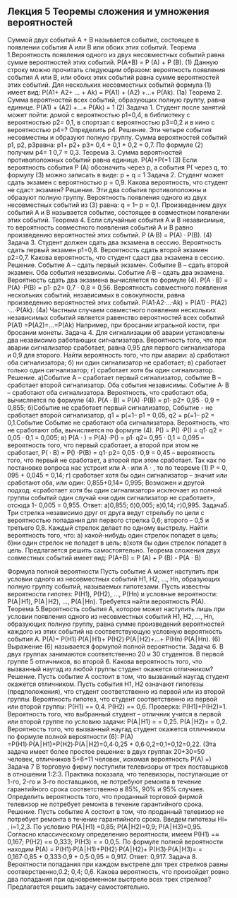 ## Лекция 5 Теоремы сложения и умножения вероятностей

Суммой двух событий А + В называется событие, состоящее в появлении события А или В или обоих этих событий.
Теорема 1.Вероятность появления одного из двух несовместных событий равна сумме вероятностей этих событий.
 Р(А+В) = Р (А) + Р (В).                   (1)
Данную строку можно прочитать следующим образом: вероятность появления события А или В, или обоих этих событий равна сумме вероятностей этих событий.
Для нескольких несовместных событий формула (1) имеет вид:
Р(А1+ А2+ … + Аk) = Р(А1) + (А2) +…+ Р(Аk).             (1а)
Теорема 2. Сумма вероятностей всех событий, образующих полную группу, равна единице.
Р(А1) + (А2) +…+ Р(Аk) = 1                              (2)
Задача 1.
Студент после занятий может пойти: домой с вероятностью р1=0,4, в библиотеку с вероятностью р2= 0,1, в спортзал с вероятностью р3=0,2 и в кино с вероятностью р4=? Определить р4.
Решение.
Эти четыре события несовместны и образуют полную группу. Сумма вероятностей событий p1, p2, p3равна:
р1+ р2+ р3= 0,4 + 0,1 + 0,2 = 0,7.
По формуле (2) получим p4= 1 0,7 = 0,3.
Теорема 3. Сумма вероятностей противоположных событий равна единице. 
P(A)+P(=1                                       (3)
Если вероятность события Р (А) обозначить через p, а события P( через q, то формулу (3) можно записать в виде:
p + q = 1
Задача 2.
Студент может сдать экзамен с вероятностью р = 0,9. Какова вероятность, что студент не сдаст экзамен?
Решение.
Эти два события противоположны и образуют полную группу.
Вероятность появления одного из двух несовместных событий из (3) равна: 
 q = 1– р = 0,1.
Произведением двух событий А и В называется событие, состоящее в совместном появлении этих событий.
Теорема 4. Если случайные события А и В независимые, то вероятность
совместного появления событий А и В равно произведению вероятностей этих событий.
Р (А·В) = Р(А) · Р(В).                    (4)
Задача 3.
Студент должен сдать два экзамена в сессию. Вероятность сдать первый экзамен р1=0,8. Вероятность сдать второй экзамен р2=0,7. Какова вероятность, что студент сдаст два экзамена в сессию.
Решение.
Событие А – сдать первый экзамен. Событие В – сдать второй экзамен. Оба события независимы. Событие А·В – сдать два экзамена. Вероятность сдать два экзамена вычисляется по формуле (4).
Р(А · В) = Р(А) ·Р(В) = р1· р2= 0,7 · 0,8 = 0,56.
Вероятность совместного появления нескольких событий, независимых в совокупности, равна произведению вероятностей этих событий. Р(А1·А2·…·Аk) = Р(А1) · Р(А2) ·…·Р(Аk).     (4а)
Частным случаем совместного появления нескольких независимых событий является равенство вероятностей всех событий Р(А1) =Р(А2)=…=Р(Аk) Например, при бросании игральной кости, при бросании монеты.
Задача 4.
Для сигнализации об аварии установлены два независимо работающих сигнализатора. Вероятность того, что при аварии сигнализатор сработает, равна 0,95 для первого сигнализатора и 0,9 для второго. Найти вероятность того, что при аварии:
а) сработают оба сигнализатора; б) ни один сигнализатор не сработает;
в) сработает только один сигнализатор; г) сработает хотя бы один сигнализатор.
Решение. 
а)Событие А – сработает первый сигнализатор, событие В – сработает второй сигнализатор. Оба события независимы. Событие А· В – сработают оба сигнализатора. Вероятность, что сработают оба, вычисляется по формуле (4).
Р(А · В) = Р(А) ·Р(В) = р1· р2= 0,95 · 0,9 = 0,855;
б)Событие   не сработает первый сигнализатор, Событие  - не сработает второй сигнализатор, q1 = p(=1– р1 = 0,05, q2 = p(=1– р2 = 0,1.Событие Событие  не сработают оба сигнализатора. Вероятность, что не  сработают оба, вычисляется по формуле (4).
Р() = Р() ·Р() = q1· q2 = 0,05 · 0,1 = 0,005;
в) Р(А · ) = Р(А) ·Р() = р1· q2= 0,95 · 0,1 = 0,095 – вероятность того, что первый сработает, а второй при этом не сработает,
Р( · В) = Р() ·Р(В) = q1· р2= 0,05 · 0,9 = 0,45 – вероятность того, что первый не сработает, а второй при этом сработает. Так как по постановке вопроса нас устроит или А ·  или А · , то по теореме (1)
 Р = 0, 095 + 0,045 = 0,14;
г) сработает хотя бы один сигнализатор – значит или сработают оба, или один: 0,855+0,14= 0,995;
Возможен и другой подход:  «сработает хотя бы один сигнализатор» исключает из полной группы событий один случай «ни один сигнализатор не сработает», отсюда 1- 0,005 = 0,955.
Ответ: а)0,855; б)0,005; в)0,14; г)0,995.
Задача5. 
Три стрелка независимо друг от друга ведут стрельбу по цели с вероятностью попадания для первого стрелка 0,6; второго – 0,5 и третьего 0,8. Каждый стрелок делает по одному выстрелу. Найти вероятность того, что:
а) какой-нибудь один стрелок попадет в цель; б)ни один стрелок не попадет в цель; в)хотя бы один стрелок попадет в цель.
Предлагается решить самостоятельно.
Теорема сложения двух совместных событий имеет вид: 
Р(А+В) = Р (А) + Р (В) - Р(А · В)

Формула полной вероятности
Пусть событие А может наступить при условии одного из несовместных событий H1, H2, ..., Hn, образующих полную группу событий, называемых гипотезами. Пусть известны вероятности гипотез: Р(H1), Р(H2), ..., Р(Hn) и условные вероятности: Р(А׀H1), Р(А׀H2), ..., Р(А׀Hn).
Требуется найти вероятность Р(А).
Теорема 5.Вероятность события А, которое может наступить лишь при условии появления одного из несовместных событий H1, H2, ..., Hn, образующих полную группу, равна сумме произведений вероятностей каждого из этих событий на соответствующую условную вероятность события А.
Р(А)= Р(H1)·Р(А׀H1)+ Р(H2)·Р(А׀H2)+…+ Р(Hn)·Р(А׀Hn).       (6)
Выражение (6) называется формулой полной вероятности.
Задача 6.
В двух группах занимаются соответственно 20 и 30 студентов. В первой группе 5 отличников, во второй 6. Какова вероятность того, что вызванный наугад из любой группы студент окажется отличником?
Решение.
Пусть событие А состоит в том, что вызванный наугад студент окажется отличником. Пусть события H1, H2 означают гипотезы (предположения), что студент соответственно из первой или из второй группы.
Вероятность гипотез, что студент соответственно из первой или второй группы: Р(H1) == 0,4.  Р(H2) == 0,6. Проверка: Р(H1)+Р(H2)=1.
Вероятность того, что выбранный студент – отличник учится в первой или второй группе по условию задачи: Р(А׀H1) = = 0,25.  Р(А׀H2)= = 0,2.
Вероятность того, что вызванный наугад студент окажется отличником по формуле полной вероятности (6):
Р(А) =Р(H1)·Р(А׀H1)+Р(H2)·Р(А׀H2)=0,4·0,25 + 0,6·0,2=0,1+0,12=0,22.
(Эта задача имеет более простое решение: в двух группах 20+30=50 человек, отличников 5+6=11 человек, искомая вероятность Р(А) =)
Задача 7
В торговую фирму поступили телевизоры от трех поставщиков в отношении 1:2:3. Практика показала, что телевизоры, поступающие от 1-го, 2-го и 3-го поставщиков, не потребуют ремонта в течение гарантийного срока соответственно в 85%, 90% и 95% случаев. 
Определить вероятность того, что проданный торговой фирмой телевизор не потребует ремонта в течение гарантийного срока.
Решение.
Пусть событие А состоит в том, что проданный телевизор не потребует ремонта в течение гарантийного срока. Введем гипотезы
Hi= , i=1,2,3. По условию Р(А׀H1) =0,85; Р(А׀H2)=0,9; Р(А׀H3)=0,95.
Согласно классическому определению вероятности, имеем 
Р(H1) =≈ 0,167; Р(H2) =≈ 0,333; Р(H3) = = 0,0,5.
 По формуле полной вероятности находим
Р(А) = Р(H1)·Р(А׀H1)+Р(H2)·Р(А׀H2)+ Р(H3)·Р(А׀H3)=
= 0,167·0,85 + 0,333·0,9 + 0,5·0,95 ≈ 0,917.
Ответ: 0,917.
Задача 8.
Вероятности попадания при каждом выстреле для трех стрелков равны соотверственно,0.2; 0,4; 0,6. Какова вероятность, что произойдет ровно два попадания при одновременном выстреле всех трех стрелков?
Предлагается решить задачу самостоятельно.